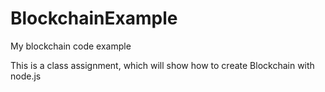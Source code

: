 # BlockchainExample
My blockchain code example 

This is a class assignment, which will show how to create Blockchain with node.js
